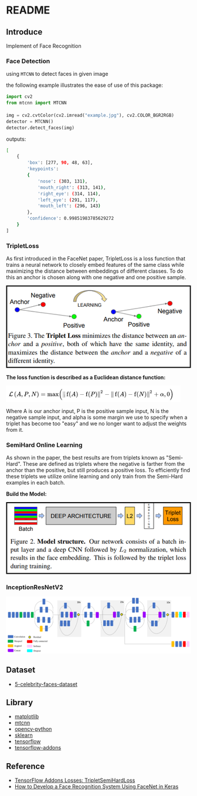 # README

## Introduce

Implement of Face Recognition

### Face Detection

using `MTCNN` to detect faces in given image

the following example illustrates the ease of use of this package:

```python
import cv2
from mtcnn import MTCNN

img = cv2.cvtColor(cv2.imread("example.jpg"), cv2.COLOR_BGR2RGB)
detector = MTCNN()
detector.detect_faces(img)
```

outputs:

```bash
[
    {
        'box': [277, 90, 48, 63],
        'keypoints':
        {
            'nose': (303, 131),
            'mouth_right': (313, 141),
            'right_eye': (314, 114),
            'left_eye': (291, 117),
            'mouth_left': (296, 143)
        },
        'confidence': 0.99851983785629272
    }
]
```

### TripletLoss

As first introduced in the FaceNet paper, TripletLoss is a loss function that trains a neural network to closely embed features of the same class while maximizing the distance between embeddings of different classes. To do this an anchor is chosen along with one negative and one positive sample.

![triplet loss](images/triplet-loss.png)

**The loss function is described as a Euclidean distance function:**

![loss function](images/loss-function.png)

Where A is our anchor input, P is the positive sample input, N is the negative sample input, and alpha is some margin we use to specify when a triplet has become too "easy" and we no longer want to adjust the weights from it.

### SemiHard Online Learning

As shown in the paper, the best results are from triplets known as "Semi-Hard". These are defined as triplets where the negative is farther from the anchor than the positive, but still produces a positive loss. To efficiently find these triplets we utilize online learning and only train from the Semi-Hard examples in each batch.

**Build the Model:**

![facenet](images/facenet.png)

### InceptionResNetV2

![InceptionResNetV2](images/InceptionResNetV2.png)

## Dataset

- [5-celebrity-faces-dataset](https://www.kaggle.com/dansbecker/5-celebrity-faces-dataset)

## Library

- [matplotlib](https://pypi.org/project/matplotlib/)
- [mtcnn](https://pypi.org/project/mtcnn/)
- [opencv-python](https://pypi.org/project/opencv-python/)
- [sklearn](https://pypi.org/project/sklearn/)
- [tensorflow](https://pypi.org/project/tensorflow/)
- [tensorflow-addons](https://pypi.org/project/tensorflow-addons/)

## Reference

- [TensorFlow Addons Losses: TripletSemiHardLoss](https://www.tensorflow.org/addons/tutorials/losses_triplet)
- [How to Develop a Face Recognition System Using FaceNet in Keras](https://machinelearningmastery.com/how-to-develop-a-face-recognition-system-using-facenet-in-keras-and-an-svm-classifier/)
